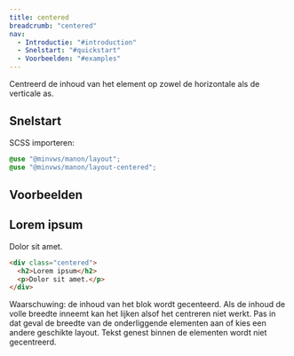 ```yaml
---
title: centered
breadcrumb: "centered"
nav:
  - Introductie: "#introduction"
  - Snelstart: "#quickstart"
  - Voorbeelden: "#examples"
---
```


Centreerd de inhoud van het element op zowel de horizontale als de verticale as.

<h2 id="quick-start">Snelstart</h2>

SCSS importeren:

```scss
@use "@minvws/manon/layout";
@use "@minvws/manon/layout-centered";
```

<h2 id="examples">Voorbeelden</h2>

<div class="centered">
  <h2>Lorem ipsum</h2>
  <p>Dolor sit amet.</p>
</div>

```html
<div class="centered">
  <h2>Lorem ipsum</h2>
  <p>Dolor sit amet.</p>
</div>
```

<p class="warning">
  <span>Waarschuwing:</span> de inhoud van het blok wordt
  gecenteerd. Als de inhoud de volle breedte inneemt kan het lijken alsof het centreren niet
  werkt. Pas in dat geval de breedte van de onderliggende elementen aan of kies
  een andere geschikte layout. Tekst genest binnen de elementen wordt niet gecentreerd.
</p>
